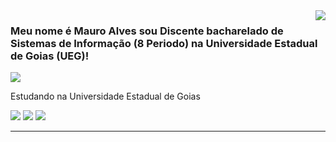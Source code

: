 <img align='right' src="https://github-readme-stats.vercel.app/api?username=MJunior10&show_icons=true&title_color=783c00&text_color=af552e&icon_color=783c00&bg_color=f8efd4&cache_seconds=2300">

### Meu nome é Mauro Alves sou Discente bacharelado de Sistemas de Informação (8 Periodo) na Universidade Estadual de Goias (UEG)!

<img src="https://img.shields.io/static/v1?label=Overview&message=MauroAlves&color=f8efd4&style=for-the-badge&logo=GitHub">

<p>

Estudando na Universidade Estadual de Goias<br/>



<a href="#" alt="Gmail">
  <img src="https://img.shields.io/badge/-Gmail-FF0000?style=flat-square&labelColor=FF0000&logo=gmail&logoColor=white&link=[]martinsmaurojr@hotmail.com" /></a>

<a href="#" alt="Instagram">
  <img src="https://img.shields.io/badge/-Instagram-DF0174?style=flat-square&labelColor=DF0174&logo=instagram&logoColor=white&link=[](https://www.instagram.com/10_mauro.jr/)"/></a>
  
  <a href="#" alt="WhatsApp">
  <img src="https://img.shields.io/badge/-WhatsApp-25d366?style=flat-square&labelColor=25d366&logo=whatsapp&logoColor=white&link=[]wa.me/62994188925"/></a>

</p>
<hr>
